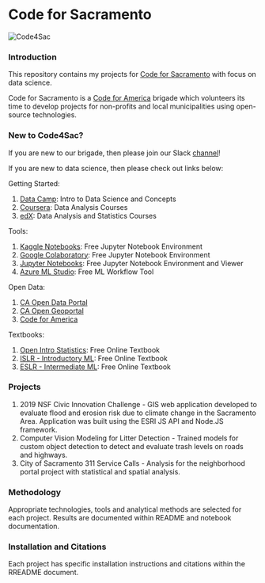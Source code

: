 # Code for Sacramento

![Code4Sac](https://github.com/walteryu/code4sac/blob/master/images/code4sac.png)

### Introduction

This repository contains my projects for [Code for Sacramento](https://codeforsacramento.org/) with focus on data science.

Code for Sacramento is a [Code for America](https://www.codeforamerica.org/) brigade which volunteers its time to develop projects for non-profits and local municipalities using open-source technologies.

### New to Code4Sac?

If you are new to our brigade, then please join our Slack [channel](https://sac-tech.herokuapp.com)!

If you are new to data science, then please check out links below:

Getting Started:
1. [Data Camp](https://www.datacamp.com/): Intro to Data Science and Concepts
2. [Coursera](https://www.coursera.org/browse/data-science/data-analysis): Data Analysis Courses
3. [edX](https://www.edx.org/course/subject/data-analysis-statistics): Data Analysis and Statistics Courses

Tools:
1. [Kaggle Notebooks](https://www.kaggle.com/kernels): Free Jupyter Notebook Environment
2. [Google Colaboratory](https://colab.research.google.com/): Free Jupyter Notebook Environment
3. [Jupyter Notebooks](https://jupyter.org/): Free Jupyter Notebook Environment and Viewer
4. [Azure ML Studio](https://studio.azureml.net/): Free ML Workflow Tool

Open Data:
1. [CA Open Data Portal](https://data.ca.gov/)
2. [CA Open Geoportal](https://gis.data.ca.gov/)
3. [Code for America](https://www.codeforamerica.org/)

Textbooks:
1. [Open Intro Statistics](https://www.openintro.org/book/stat/): Free Online Textbook
2. [ISLR - Introductory ML](https://faculty.marshall.usc.edu/gareth-james/ISL/): Free Online Textbook
3. [ESLR - Intermediate ML](https://web.stanford.edu/~hastie/ElemStatLearn/): Free Online Textbook

### Projects

1. 2019 NSF Civic Innovation Challenge - GIS web application developed to evaluate flood and erosion risk due to climate change in the Sacramento Area. Application was built using the ESRI JS API and Node.JS framework.
2. Computer Vision Modeling for Litter Detection - Trained models for custom object detection to detect and evaluate trash levels on roads and highways.
3. City of Sacramento 311 Service Calls - Analysis for the neighborhood portal project with statistical and spatial analysis.

### Methodology

Appropriate technologies, tools and analytical methods are selected for each project. Results are documented within README and notebook documentation.

### Installation and Citations

Each project has specific installation instructions and citations within the RREADME document.

